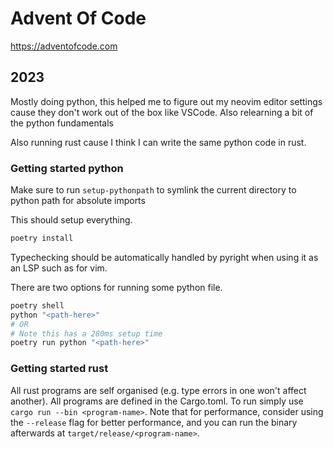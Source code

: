 Advent Of Code
==============

https://adventofcode.com

2023
----
Mostly doing python, this helped me to figure out my neovim editor settings cause they don't work out of the box like VSCode.
Also relearning a bit of the python fundamentals

Also running rust cause I think I can write the same python code in rust.

### Getting started python

Make sure to run `setup-pythonpath` to symlink the current directory to python path for absolute imports

This should setup everything.

```sh
poetry install
```

Typechecking should be automatically handled by pyright when using it as an LSP such as for vim.

There are two options for running some python file.

```sh
poetry shell
python "<path-here>"
# OR
# Note this has a 280ms setup time
poetry run python "<path-here>"
```

### Getting started rust

All rust programs are self organised (e.g. type errors in one won't affect another). All programs are defined in the Cargo.toml. To run simply use `cargo run --bin <program-name>`. Note that for performance, consider using the `--release` flag for better performance, and you can run the binary afterwards at `target/release/<program-name>`.
